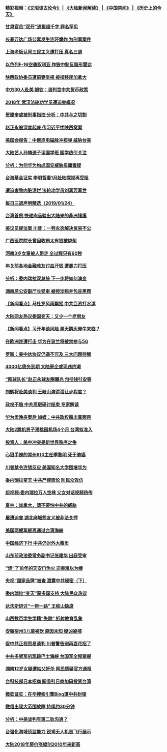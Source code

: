 #### 精彩视频：[《文昭谈古论今》](https://github.com/gfw-breaker/wenzhao/blob/master/README.md?t=01251230) | [《大陆新闻解读》](https://github.com/gfw-breaker/ntdtv-comedy/blob/master/README.md?t=01251230) | [《中国禁闻》](https://github.com/gfw-breaker/ntdtv-news/blob/master/README.md?t=01251230) | [《历史上的今天》](https://github.com/gfw-breaker/today-in-history/blob/master/README.md?t=01251230) 

#### [甘肃官员“双开”通报超千字 罪名罕见](../pages/nsc413/n11001559.md?t=01251230) 

#### [长春万达广场公寓发生连环爆炸 为刑事案件](../pages/nsc413/n11001458.md?t=01251230) 

#### [上海老板认同三民主义遭打压 真名三退](../pages/nsc413/n11001164.md?t=01251230) 

#### [以色列F-16空袭叙利亚 炸毁中制反隐形雷达](../pages/nsc413/n11001407.md?t=01251230) 

#### [陕西政协委员遭前妻举报 被指移民加拿大](../pages/nsc413/n11001212.md?t=01251230) 

#### [中方30人赴美 姆钦：谈判含中共货币政策](../pages/nsc413/n11000480.md?t=01251230) 

#### [2018年 武汉法轮功学员遭迫害概况](../pages/nsc413/n10994578.md?t=01251230) 

#### [贺建奎或被刑事指控 分析：中共与之切割](../pages/nsc413/n11000984.md?t=01251230) 

#### [赵正永被深度起底 传习近平忧陕西窝案](../pages/nsc413/n11000519.md?t=01251230) 

#### [美国会报告：中俄造电磁脉冲核弹 威胁台美](../pages/nsc413/n11001011.md?t=01251230) 

#### [大陆艺人孙楠送子读国学班 国学热引关注](../pages/nsc413/n11000667.md?t=01251230) 

#### [分析：为何华为构成国安威胁毋庸置疑](../pages/nsc413/n10999862.md?t=01251230) 

#### [台海基会证实 李明哲妻1月赴陆探视再受阻](../pages/nsc413/n11000515.md?t=01251230) 

#### [遭迫害致内脏溃烂 法轮功学员刘真芳离世](../pages/nsc413/n10999168.md?t=01251230) 

#### [每日三退声明精选（2019/01/24）](../pages/nsc413/n11000663.md?t=01251230) 


#### [台湾首例 快递肉品验出大陆来的非洲猪瘟](../pages/nsc413/n11000397.md?t=01251230) 

#### [美议员提法案 川普：一劳永逸解决贸易不公](../pages/nsc413/n11000269.md?t=01251230) 

#### [广西医院院长曾因收贿太有钱被绑架](../pages/nsc413/n10999090.md?t=01251230) 

#### [河南3岁女童被人带走 全过程只有60秒](../pages/nsc413/n11000264.md?t=01251230) 

#### [年关前各地金融难友讨血汗钱 遭暴力打压](../pages/nsc413/n10999519.md?t=01251230) 

#### [分析：委内瑞拉双总统 下一步将如何演变](../pages/nsc413/n10999629.md?t=01251230) 

#### [湖南原公安副厅长受审 被控涉贿并包庇黑帮](../pages/nsc413/n11000068.md?t=01251230) 

#### [【新闻看点】马杜罗风雨飘摇 中共巨资打水漂](../pages/nsc413/n10999627.md?t=01251230) 

#### [大陆网友热议委国变天：又少一个老朋友](../pages/nsc413/n10999910.md?t=01251230) 

#### [【新闻看点】习开年谈风险 黑天鹅灰犀牛来临？](../pages/nsc413/n10999626.md?t=01251230) 

#### [在欧洲连遭打击 华为在波兰将被禁参与5G](../pages/nsc413/n10999590.md?t=01251230) 

#### [罗斯：美中达协议仍遥不可及 三大问题待解](../pages/nsc413/n10999637.md?t=01251230) 

#### [4000亿债务到期 大陆房企或现违约潮](../pages/nsc413/n10998127.md?t=01251230) 

#### [“网球队长”赵正永球友圈曝光 包括钱引安等](../pages/nsc413/n10999759.md?t=01251230) 

#### [刘鹤将赴美谈判 王岐山演讲泄让步程度？](../pages/nsc413/n10999444.md?t=01251230) 

#### [政权不稳 中共高层研讨结束 专家解读](../pages/nsc413/n10999603.md?t=01251230) 

#### [华为孟晚舟案后 加媒：中共政权露出真面目](../pages/nsc413/n10999043.md?t=01251230) 

#### [大陆2跳机男子滞桃园机场4个月 台湾拟准入](../pages/nsc413/n10999226.md?t=01251230) 

#### [投资人：美中冲突是新世界秩序之争](../pages/nsc413/n10999607.md?t=01251230) 

#### [心狠手辣的常州610主任季黎明 死于肺癌](../pages/nsc413/n10996507.md?t=01251230) 

#### [川普禁令连锁反应 美国知名大学围堵华为](../pages/nsc413/n10999500.md?t=01251230) 

#### [委内瑞拉变天 中共严控舆论 防民众效仿](../pages/nsc413/n10999399.md?t=01251230) 

#### [组视频:委内瑞拉万人空巷 父女对话视频热传](../pages/nsc413/n10999436.md?t=01251230) 

#### [夏林：加拿大，请不要怕中共的威胁](../pages/nsc413/n10999520.md?t=01251230) 

#### [屡遭迫害 湖北麻城熊友义被非法关押](../pages/nsc413/n10974917.md?t=01251230) 

#### [美国两艘军舰再通过台湾海峡](../pages/nsc413/n10999231.md?t=01251230) 

#### [中国经济下行 中共仍对外大撒币](../pages/nsc413/n10998870.md?t=01251230) 


#### [山东前政法委常务副书记张建华 出庭受审](../pages/nsc413/n10998735.md?t=01251230) 

#### [“烧”了18年的天安门伪火 迫害难以为继](../pages/nsc413/n10996660.md?t=01251230) 

#### [央视“国家品牌”被查 泄露中共秘密（下）](../pages/nsc413/n10997198.md?t=01251230) 

#### [委内瑞拉“变天”获多国支持 大陆民众热议](../pages/nsc413/n10998690.md?t=01251230) 

#### [达沃斯研讨“一带一路” 王岐山缺席](../pages/nsc413/n10998721.md?t=01251230) 

#### [山西数百学生学籍“失踪” 折射教育乱象](../pages/nsc413/n10998542.md?t=01251230) 

#### [安徽宿州3儿童被砍 原因未知 疑凶被捕](../pages/nsc413/n10998529.md?t=01251230) 

#### [促中共正视贸易谈判 川普警告别再耍花招了](../pages/nsc413/n10998435.md?t=01251230) 

#### [中共多架军机现踪巴士海峡 台国军全程掌握](../pages/nsc413/n10998654.md?t=01251230) 

#### [湖南12岁女疑遭姑父奸杀 网民质疑官方通报](../pages/nsc413/n10998151.md?t=01251230) 

#### [台科技部日本招商 盼吸引日商加码投资台湾](../pages/nsc413/n10998564.md?t=01251230) 

#### [微软证实：在华搜索引擎Bing遭中共封锁](../pages/nsc413/n10997687.md?t=01251230) 

#### [微信出现大范围故障 持续约30分钟](../pages/nsc413/n10998110.md?t=01251230) 

#### [分析：中美谈判有第二轨沟通？](../pages/nsc413/n10997970.md?t=01251230) 

#### [台强化海域侦监能力 锐鸢无人机首飞行展示](../pages/nsc413/n10998202.md?t=01251230) 

#### [大陆2018年房价涨幅创2010年来新高](../pages/nsc413/n10997548.md?t=01251230) 

